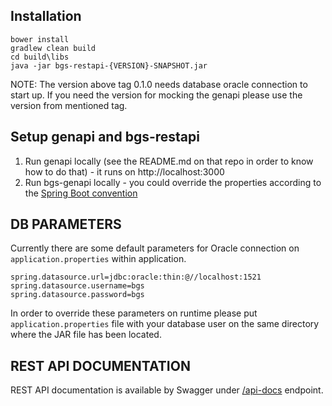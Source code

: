 ## Installation

```
bower install
gradlew clean build
cd build\libs
java -jar bgs-restapi-{VERSION}-SNAPSHOT.jar
```

NOTE: The version above tag 0.1.0 needs database oracle connection to start up. If you need the version for mocking the genapi please
use the version from mentioned tag.

## Setup genapi and bgs-restapi

1. Run genapi locally (see the README.md on that repo in order to know how to do that) - it runs on http://localhost:3000
2. Run bgs-genapi locally - you could override the properties according to the [Spring Boot convention](http://docs.spring.io/spring-boot/docs/current/reference/html/boot-features-external-config.html)

## DB PARAMETERS

Currently there are some default parameters for Oracle connection on `application.properties` within application.

```
spring.datasource.url=jdbc:oracle:thin:@//localhost:1521
spring.datasource.username=bgs
spring.datasource.password=bgs
```

In order to override these parameters on runtime please put `application.properties` file with your database user on the same 
directory where the JAR file has been located.

## REST API DOCUMENTATION

REST API documentation is available by Swagger under [/api-docs](http://localhost:8080/api-docs) endpoint.